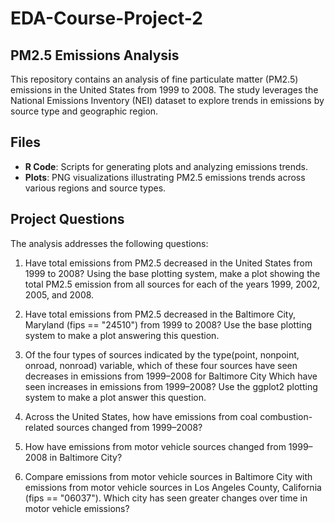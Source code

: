 # EDA-Course-Project-2

## PM2.5 Emissions Analysis

This repository contains an analysis of fine particulate matter (PM2.5) emissions in the United States from 1999 to 2008. The study leverages the National Emissions Inventory (NEI) dataset to explore trends in emissions by source type and geographic region.

## Files

- **R Code**: Scripts for generating plots and analyzing emissions trends.
- **Plots**: PNG visualizations illustrating PM2.5 emissions trends across various regions and source types.

## Project Questions

The analysis addresses the following questions:

1. Have total emissions from PM2.5 decreased in the United States from 1999 to 2008? Using the base plotting system, make a plot showing the total PM2.5 emission from all sources for each of the years 1999, 2002, 2005, and 2008.

2. Have total emissions from PM2.5 decreased in the Baltimore City, Maryland (fips == "24510") from 1999 to 2008? Use the base plotting system to make a plot answering this question.

3. Of the four types of sources indicated by the type(point, nonpoint, onroad, nonroad) variable, which of these four sources have seen decreases in emissions from 1999–2008 for Baltimore City Which have seen increases in emissions from 1999–2008? Use the ggplot2 plotting system to make a plot answer this question.

4. Across the United States, how have emissions from coal combustion-related sources changed from 1999–2008?

5. How have emissions from motor vehicle sources changed from 1999–2008 in Baltimore City?

6. Compare emissions from motor vehicle sources in Baltimore City with emissions from motor vehicle sources in Los Angeles County, California (fips == "06037"). Which city has seen greater changes over time in motor vehicle emissions?
